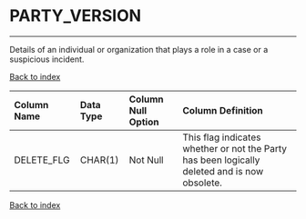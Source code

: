 # PARTY_VERSION

---

Details of an individual or organization that plays a role in a case or a suspicious incident.

[Back to index](./index.md)

| Column Name   | Data Type   | Column Null Option   | Column Definition                                                                            |
|:--------------|:------------|:---------------------|:---------------------------------------------------------------------------------------------|
| DELETE_FLG    | CHAR(1)     | Not Null             | This flag indicates whether or not the Party has been logically deleted and is now obsolete. |

[Back to index](./index.md)